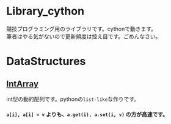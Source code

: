 # Library_cython

競技プログラミング用のライブラリです。cythonで動きます。  
筆者はやる気がないので更新頻度は控え目です。ごめんなさい。

# DataStructures

## [IntArray](https://github.com/titanium-22/Library_cython/blob/main/DataStructures/IntArray.pyx)
int型の動的配列です。pythonの`list-like`な作りです。
#### `a[i], a[i] = v` よりも、`a.get(i), a.set(i, v)` の方が高速です。
